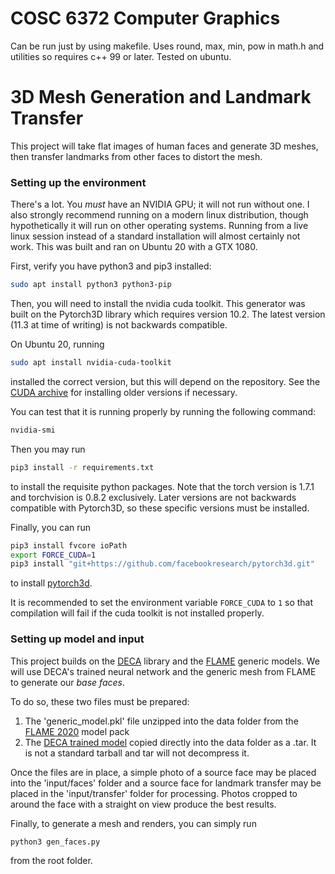 # COSC 6372 Computer Graphics
Can be run just by using makefile. Uses round, max, min, pow in math.h and utilities so requires c++ 99 or later. Tested on ubuntu.

# 3D Mesh Generation and Landmark Transfer
This project will take flat images of human faces and generate 3D meshes, then transfer landmarks from other faces to distort the mesh.

### Setting up the environment
There's a lot. You _must_ have an NVIDIA GPU; it will not run without one. I also strongly recommend running on a modern linux distribution, though hypothetically it will run on other operating systems.
Running from a live linux session instead of a standard installation will almost certainly not work.
This was built and ran on Ubuntu 20 with a GTX 1080.

First, verify you have python3 and pip3 installed:
```bash
sudo apt install python3 python3-pip
```

Then, you will need to install the nvidia cuda toolkit. This generator was built on the Pytorch3D library which requires version 10.2. The latest version (11.3 at time of writing) is not backwards compatible.

On Ubuntu 20, running
```bash
sudo apt install nvidia-cuda-toolkit
```
installed the correct version, but this will depend on the repository. See the [CUDA archive](https://developer.nvidia.com/cuda-toolkit-archive) for installing older versions if necessary.

You can test that it is running properly by running the following command:
```bash
nvidia-smi
```

Then you may run
```bash
pip3 install -r requirements.txt
```
to install the requisite python packages. Note that the torch version is 1.7.1 and torchvision is 0.8.2 exclusively. Later versions are not backwards compatible with Pytorch3D, so these specific versions must be installed.

Finally, you can run 
```bash
pip3 install fvcore ioPath
export FORCE_CUDA=1
pip3 install "git+https://github.com/facebookresearch/pytorch3d.git"
```
to install [pytorch3d](https://github.com/facebookresearch/pytorch3d).

It is recommended to set the environment variable `FORCE_CUDA` to `1` so that compilation will fail if the cuda toolkit is not installed properly.

### Setting up model and input
This project builds on the [DECA](https://arxiv.org/abs/2012.04012) library and the [FLAME](https://flame.is.tue.mpg.de/home) generic models. We will use DECA's trained neural network and the generic mesh from FLAME to generate our _base faces_.

To do so, these two files must be prepared:
  1. The 'generic_model.pkl' file unzipped into the data folder from the [FLAME 2020](https://flame.is.tue.mpg.de/downloads) model pack
  2. The [DECA trained model](https://drive.google.com/file/d/1rp8kdyLPvErw2dTmqtjISRVvQLj6Yzje/view?usp=sharing) copied directly into the data folder as a .tar. It is not a standard tarball and tar will not decompress it.

Once the files are in place, a simple photo of a source face may be placed into the 'input/faces' folder and a source face for landmark transfer may be placed in the 'input/transfer' folder for processing. Photos cropped to around the face with a straight on view produce the best results.

Finally, to generate a mesh and renders, you can simply run
```bash
python3 gen_faces.py
```
from the root folder.
